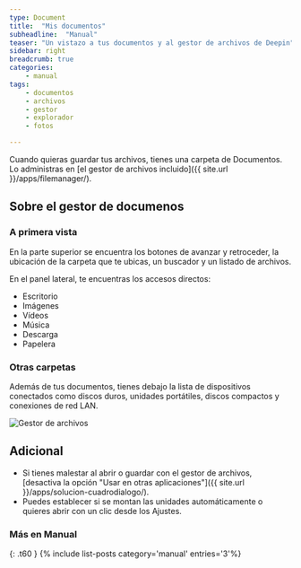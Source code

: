 ```yaml
---
type: Document
title:  "Mis documentos"
subheadline:  "Manual"
teaser: "Un vistazo a tus documentos y al gestor de archivos de Deepin"
sidebar: right
breadcrumb: true
categories:
    - manual
tags:
    - documentos
    - archivos
    - gestor
    - explorador
    - fotos

---
```

Cuando quieras guardar tus archivos, tienes una carpeta de Documentos. Lo administras en [el gestor de archivos incluido]({{ site.url }}/apps/filemanager/).

## Sobre el gestor de documenos
### A primera vista

En la parte superior se encuentra los botones de avanzar y retroceder, la ubicación de la carpeta que te ubicas, un buscador y un listado de archivos.

En el panel lateral, te encuentras los accesos directos:

* Escritorio
* Imágenes
* Vídeos
* Música
* Descarga
* Papelera

### Otras carpetas

Además de tus documentos, tienes debajo la lista de dispositivos conectados como discos duros, unidades portátiles, discos compactos y conexiones de red LAN.

<div class="row">
    <div class="medium-12 columns t30">
    <img src="{{ site.urlimg }}filemanager.png" alt="Gestor de archivos">
    </div><!-- /.medium-4.columns -->
</div>

## Adicional
* Si tienes malestar al abrir o guardar con el gestor de archivos, [desactiva la opción "Usar en otras aplicaciones"]({{ site.url }}/apps/solucion-cuadrodialogo/).
* Puedes establecer si se montan las unidades automáticamente o quieres abrir con un clic desde los Ajustes.

### Más en Manual
{: .t60 }
{% include list-posts category='manual' entries='3'%}
